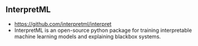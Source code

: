 ## InterpretML
* https://github.com/interpretml/interpret
* InterpretML is an open-source python package for training interpretable machine learning models and explaining blackbox systems.